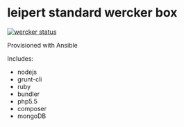 # leipert standard wercker box
[![wercker status](https://app.wercker.com/status/35c6c36fcce6fd4397221dff55990284/m "wercker status")](https://app.wercker.com/project/bykey/35c6c36fcce6fd4397221dff55990284)

Provisioned with Ansible

Includes:
- nodejs
- grunt-cli
- ruby
- bundler
- php5.5
- composer
- mongoDB
